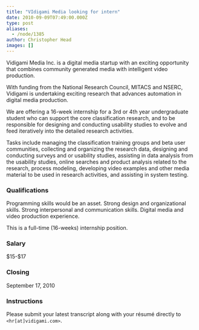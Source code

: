 ```yaml
---
title: "VIdigami Media looking for intern"
date: 2010-09-09T07:49:00.000Z
type: post
aliases:
  - /node/1385
author: Christopher Head
images: []
---
```


<div class="field field-name-body field-type-text-with-summary field-label-hidden"><div class="field-items"><div class="field-item even"><p>Vidigami Media Inc. is a digital media startup with an exciting opportunity that combines community generated media with intelligent video production.</p>
<p>With funding from the National Research Council, MITACS and NSERC, Vidigami is undertaking exciting research that advances automation in digital media production.</p>
<p>We are offering a 16-week internship for a 3rd or 4th year undergraduate student who can  support the core classification research, and to be responsible for designing and conducting usability studies to evolve and feed iteratively into the detailed research activities.</p>
<p>Tasks include managing the classification training groups and beta user communities, collecting and organizing the research data, designing and conducting surveys and or usability studies, assisting in data analysis from the usability studies, online searches and product analysis related to the research, process modeling, developing video examples and other media material to be used in research activities, and assisting in system testing.</p>
<h3>Qualifications</h3>
<p>Programming skills would be an asset. Strong design and organizational skills. Strong interpersonal and communication skills. Digital media and video production experience.</p>
<p>This is a full-time (16-weeks) internship position.</p>
<h3>Salary</h3>
<p>$15-$17</p>
<h3>Closing</h3>
<p>September 17, 2010</p>
<h3>Instructions</h3>
<p>Please submit your latest transcript along with your r&#xE9;sum&#xE9; directly to <code>&lt;hr[at]vidigami.com&gt;</code>.</p>
</div></div></div>    <footer>
          </footer>
